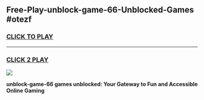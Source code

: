 
## Free-Play-unblock-game-66-Unblocked-Games #otezf
<h3>
<a href="https://news.freeplayer.one?title=unblock-game-66&ref=8M">CLICK TO PLAY</a></h3>
<hr>

<h3>
<a href="https://news.freeplayer.one?title=unblock-game-66&ref=8M">CLICK 2 PLAY</a>
  
</h3>

<a href="https://news.freeplayer.one?title=unblock-game-66&ref=8M"><img src="https://clearcache.store/games.png"></a>


**unblock-game-66 games unblocked: Your Gateway to Fun and Accessible Online Gaming**
